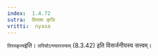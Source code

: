 ```yaml
---
index:  1.4.72
sutra:  विभाषा कृञि
vritti:  nyasa
---
```


`तिरस्कृत्य`इति। `तरिसोऽनयतरस्याम्` (8.3.42) इति विसर्जनीयस्य सत्त्वम्।

